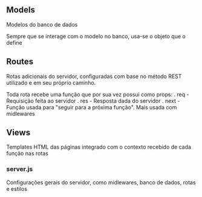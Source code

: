 ## Models
Modelos do banco de dados

Sempre que se interage com o modelo no banco, usa-se o objeto que o define

## Routes
Rotas adicionais do servidor, configuradas com base no método REST utilizado e em seu próprio caminho.

Toda rota recebe uma função que por sua vez possui como props:
. req - Requisição feita ao servidor
. res - Resposta dada do servidor
. next - Função usada para "seguir para a próxima função". Mais usada com midlewares

## Views
Templates HTML das páginas integrado com o contexto recebido de cada função nas rotas

### server.js
Configurações gerais do servidor, como midlewares, banco de dados, rotas e estilos